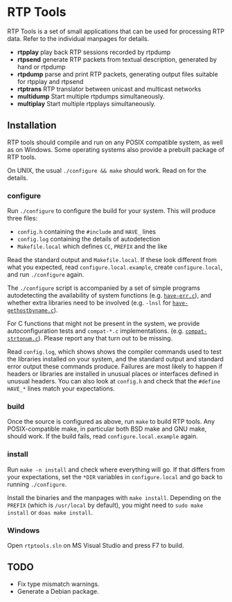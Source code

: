 # RTP Tools

RTP Tools is a set of small applications
that can be used for processing RTP data.
Refer to the individual manpages for details.

* **rtpplay**
	play back RTP sessions recorded by rtpdump
* **rtpsend**
	generate RTP packets from textual description,
	generated by hand or rtpdump
* **rtpdump**
	parse and print RTP packets,
	generating output files suitable for rtpplay and rtpsend
* **rtptrans**
	RTP translator between unicast and multicast networks
* **multidump**
	Start multiple rtpdumps simultaneously.
* **multiplay**
	Start multiple rtpplays simultaneously.

## Installation

RTP tools should compile and run on any POSIX compatible system,
as well as on Windows. Some operating systems also provide
a prebuilt package of RTP tools.

On UNIX, the usual `./configure && make` should work.
Read on for the details.

### configure

Run `./configure` to configure the build for your system.
This will produce three files:

* `config.h` containing the `#include` and `HAVE_` lines
* `config.log` containing the details of autodetection
* `Makefile.local` which defines `CC`, `PREFIX` and the like

Read the standard output and `Makefile.local`.
If these look different from what you expected,
read `configure.local.example`, create `configure.local`,
and run `./configure` again.

The `./configure` script is accompanied by a set of simple programs
autodetecting the availability of system functions
(e.g. [`have-err.c`](have-err.c)), and whether extra libraries need to be
involved (e.g. `-lnsl` for [`have-gethostbyname.c`](have-gethostbyname.c)).

For C functions that might not be present in the system,
we provide autoconfiguration tests and `compat-*.c` implementations.
(e.g. [`compat-strtonum.c`](compat-strtonum.c)).
Please report any that turn out to be missing.

Read `config.log`, which shows shows the compiler commands used
to test the libraries installed on your system, and the standard
output and standard error output these commands produce.
Failures are most likely to happen if headers or libraries
are installed in unusual places or interfaces defined
in unusual headers. You can also look at `config.h` and
check that the `#define HAVE_*` lines match your expectations.

### build

Once the source is configured as above, run `make` to build RTP tools.
Any POSIX-compatible make, in particular both BSD make and GNU make,
should work. If the build fails, read `configure.local.example` again.

### install

Run `make -n install` and check where everything will go.
If that differs from your expectations, set the `*DIR` variables
in `configure.local` and go back to running `./configure`.

Install the binaries and the manpages with `make install`.
Depending on the `PREFIX` (which is `/usr/local` by default),
you might need to `sudo make install` or `doas make install`.

### Windows

Open `rtptools.sln` on MS Visual Studio and press F7 to build.

## TODO

* Fix type mismatch warnings.
* Generate a Debian package.

